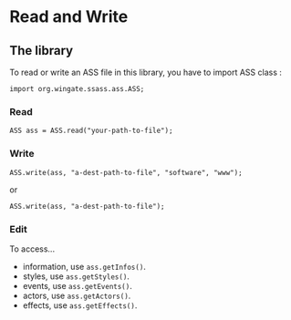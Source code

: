# Read and Write
## The library
To read or write an ASS file in this library,
you have to import ASS class :
```
import org.wingate.ssass.ass.ASS;
```
### Read
```
ASS ass = ASS.read("your-path-to-file");
```
### Write
```
ASS.write(ass, "a-dest-path-to-file", "software", "www");
```
or
```
ASS.write(ass, "a-dest-path-to-file");
```
### Edit
To access...
- information, use ```ass.getInfos()```.
- styles, use ```ass.getStyles()```.
- events, use ```ass.getEvents()```.
- actors, use ```ass.getActors()```.
- effects, use ```ass.getEffects()```.